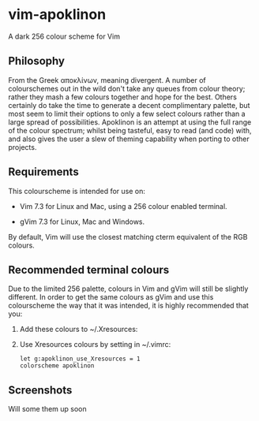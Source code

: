 vim-apoklinon
=============

A dark 256 colour scheme for Vim

## Philosophy

From the Greek αποκλίνων, meaning divergent. A number of colourschemes out in the wild don't take any queues from colour theory; rather they mash a few colours together and hope for the best. Others certainly do take the time to generate a decent complimentary palette, but most seem to limit their options to only a few select colours rather than a large spread of possibilities. Apoklinon is an attempt at using the full range of the colour spectrum; whilst being tasteful, easy to read (and code) with, and also gives the user a slew of theming capability when porting to other projects.

## Requirements

This colourscheme is intended for use on:

-   Vim 7.3 for Linux and Mac, using a 256 colour enabled terminal.

-   gVim 7.3 for Linux, Mac and Windows.

By default, Vim will use the closest matching cterm equivalent of the RGB
colours.

## Recommended terminal colours

Due to the limited 256 palette, colours in Vim and gVim will still be slightly
different. In order to get the same colours as gVim and use this colourscheme
the way that it was intended, it is highly recommended that you:

1.  Add these colours to ~/.Xresources:


2.  Use Xresources colours by setting in ~/.vimrc:

        let g:apoklinon_use_Xresources = 1
        colorscheme apoklinon

## Screenshots

Will some them up soon
